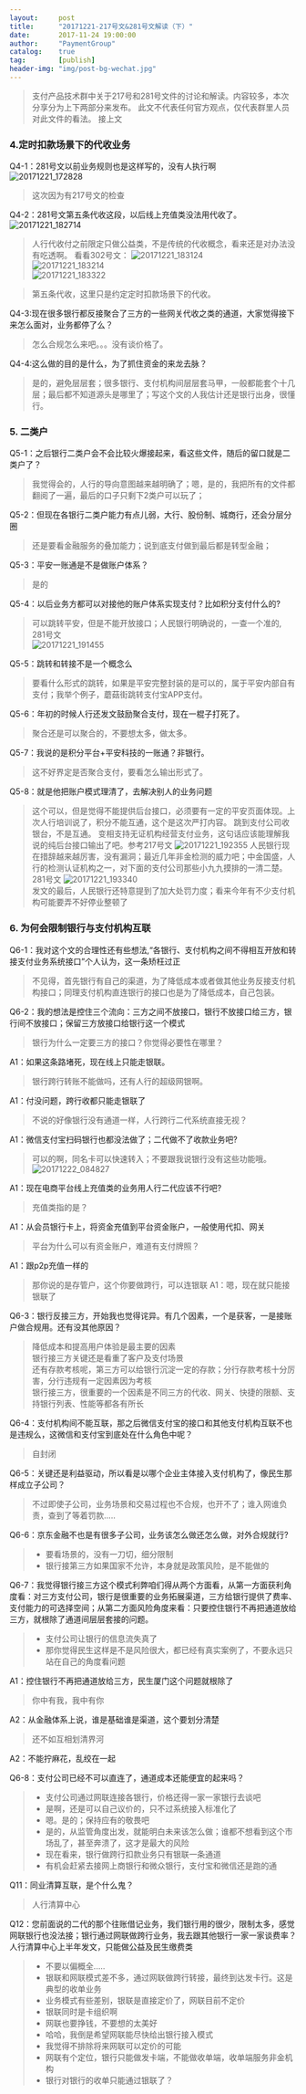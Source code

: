 ```yaml
---                                                                             
layout:     post                                                
title:      "20171221-217号文&281号文解读（下）"                                                                               
date:       2017-11-24 19:00:00                                                                               
author:     "PaymentGroup"         
catalog: 	true                                   
tag:		[publish]                                    
header-img: "img/post-bg-wechat.jpg"                                         
---    
```


> 支付产品技术群中关于217号和281号文件的讨论和解读。内容较多，本次分享分为上下两部分来发布。 此文不代表任何官方观点，仅代表群里人员对此文件的看法。 
> 接上文

### 4.定时扣款场景下的代收业务

Q4-1：281号文以前业务规则也是这样写的，没有人执行啊  
![20171221_172828](http://static.cocolian.org/img/2017/20171221_172828.png)  

> 这次因为有217号文的检查  

Q4-2：281号文第五条代收这段，以后线上充值类没法用代收了。   
![20171221_182714](http://static.cocolian.org/img/2017/20171221_182714.png)   

> 人行代收付之前限定只做公益类，不是传统的代收概念，看来还是对办法没有吃透啊。 看看302号文：
> ![20171221_183124](http://static.cocolian.org/img/2017/20171221_183124.png)  
> ![20171221_183214](http://static.cocolian.org/img/2017/20171221_183214.png)  
> ![20171221_183322](http://static.cocolian.org/img/2017/20171221_183322.png)  

> 第五条代收，这里只是约定定时扣款场景下的代收。 

Q4-3:现在很多银行都反接聚合了三方的一些网关代收之类的通道，大家觉得接下来怎么面对，业务都停了么？
> 怎么合规怎么来吧。。。没有谈价格了。

Q4-4:这么做的目的是什么，为了抓住资金的来龙去脉？
> 是的，避免层层套；很多银行、支付机构间层层套马甲，一般都能套个十几层；最后都不知道源头是哪里了；写这个文的人我估计还是银行出身，很懂行。


### 5. 二类户
Q5-1：之后银行二类户会不会比较火爆接起来，看这些文件，随后的留口就是二类户了？  
> 我觉得会的，人行的导向意图越来越明确了；嗯，是的，我把所有的文件都翻阅了一遍，最后的口子只剩下2类户可以玩了；

Q5-2：但现在各银行二类户能力有点儿弱，大行、股份制、城商行，还会分层分圈
> 还是要看金融服务的叠加能力；说到底支付做到最后都是转型金融；

Q5-3：平安一账通是不是做账户体系？
> 是的

Q5-4：以后业务方都可以对接他的账户体系实现支付？比如积分支付什么的?
> 可以跳转平安，但是不能开放接口；人民银行明确说的，一查一个准的, 281号文  
> ![20171221_191455](http://static.cocolian.org/img/2017/20171221_191455.png)  

Q5-5：跳转和转接不是一个概念么
> 要看什么形式的跳转，如果是平安完整封装的是可以的，属于平安内部自有支付；我举个例子，蘑菇街跳转支付宝APP支付。

Q5-6：年初的时候人行还发文鼓励聚合支付，现在一棍子打死了。
> 聚合还是可以聚合的，不要想太多，做太多。

Q5-7：我说的是积分平台+平安科技的一账通？非银行。
> 这不好界定是否聚合支付，要看怎么输出形式了。

Q5-8：就是他把账户模式理清了，去解决别人的业务问题
> 这个可以，但是觉得不能提供后台接口，必须要有一定的平安页面体现。上次人行培训说了，积分不能互通，这个是这次严打内容。
> 跳到支付公司收银台，不是互通。
> 变相支持无证机构经营支付业务，这句话应该能理解我说的纯后台接口输出了吧。参考217号文
 ![20171221_192355](http://static.cocolian.org/img/2017/20171221_192355.png)
> 人民银行现在措辞越来越厉害，没有漏洞；最近几年非金检测的威力吧；中金国盛，人行的检测认证机构之一，对下面的支付公司那些小九九摸排的一清二楚。 
> 281号文
> ![20171221_193340](http://static.cocolian.org/img/2017/20171221_193340.png)  
> 发文的最后，人民银行还特意提到了加大处罚力度；看来今年有不少支付机构可能要弄不好停业整顿了

### 6. 为何会限制银行与支付机构互联
Q6-1：我对这个文的合理性还有些想法,“各银行、支付机构之间不得相互开放和转接支付业务系统接口”个人认为，这一条矫枉过正
> 不见得，首先银行有自己的渠道，为了降低成本或者做其他业务反接支付机构接口；同理支付机构直连银行的接口也是为了降低成本，自己包装。 

Q6-2：我的想法是控住三个流向：三方之间不放接口，银行不放接口给三方，银行间不放接口；保留三方放接口给银行这一个模式
> 银行为什么一定要三方的接口？你觉得必要性在哪里？  

A1：如果这条路堵死，现在线上只能走银联。   
> 银行跨行转账不能做吗，还有人行的超级网银啊。  

A1：付没问题，跨行收都只能走银联了  
> 不说的好像银行没有通道一样，人行跨行二代系统直接无视？  

A1：微信支付宝扫码银行也都没法做了；二代做不了收款业务吧? 
> 可以的啊，同名卡可以快速转入；不要跟我说银行没有这些功能哦。
> ![20171222_084827](http://static.cocolian.org/img/2017/20171222_084827.png)

A1：现在电商平台线上充值类的业务用人行二代应该不行吧?
> 充值类指的是？

A1：从会员银行卡上，将资金充值到平台资金账户，一般使用代扣、网关
> 平台为什么可以有资金账户，难道有支付牌照？  

A1：跟p2p充值一样的
> 那你说的是存管户，这个你要做跨行，可以连银联
A1：嗯，现在就只能接银联了

Q6-3：银行反接三方，开始我也觉得诧异。有几个因素，一个是获客，一是接账户做合规用。还有没其他原因？
> 降低成本和提高用户体验是最主要的因素  
> 银行接三方关键还是看重了客户及支付场景  
> 还有存款考核呢，第三方可以给银行沉淀一定的存款；分行存款考核十分厉害，分行违规有一定因素因为考核  
> 银行接三方，很重要的一个因素是不同三方的代收、网关、快捷的限额、支持银行列表、性能等都各有所长  

Q6-4：支付机构间不能互联，那之后微信支付宝的接口和其他支付机构互联不也是违规么，这微信和支付宝到底处在什么角色中呢？
> 自封闭

Q6-5：关键还是利益驱动，所以看是以哪个企业主体接入支付机构了，像民生那样成立子公司？
> 不过即使子公司，业务场景和交易过程也不合规，也开不了；谁入网谁负责，查到了等着罚款.....

Q6-6：京东金融不也是有很多子公司，业务该怎么做还怎么做，对外合规就行?
> - 要看场景的，没有一刀切，细分限制  
> - 银行接第三方如果国家不允许，本身就是政策风险，是不能做的  

Q6-7：我觉得银行接三方这个模式利弊咱们得从两个方面看，从第一方面获利角度看：对三方支付公司，银行是很重要的业务拓展渠道，三方给银行提供了费率、支付能力的可选择空间；从第二方面风险角度来看：只要控住银行不再把通道放给三方，就根除了通道间层层套接的问题。
> - 支付公司让银行的信息流失真了
> - 那你觉得民生这样是不是风险很大，都已经有真实案例了，不要永远只站在自己的角度看问题

A1：控住银行不再把通道放给三方，民生厦门这个问题就根除了
> 你中有我，我中有你

A2：从金融体系上说，谁是基础谁是渠道，这个要划分清楚
> 还不如互相划清界河

A2：不能拧麻花，乱绞在一起

Q6-8：支付公司已经不可以直连了，通道成本还能便宜的起来吗？
> - 支付公司通过网联连接各银行，价格还得一家一家银行去谈吧  
> - 是啊，还是可以自己议价的，只不过系统接入标准化了  
> - 嗯。是的；保持应有的敬畏吧  
> - 是的，从监管角度出发，就能明白未来该怎么做；谁都不想看到这个市场乱了，甚至奔溃了，这才是最大的风险  
> - 现在看来，银行做跨行扣款业务只有银联一条通道    
> - 有机会赶紧去接网上商银行和微众银行，支付宝和微信还是跑的通  

Q11：同业清算互联，是个什么鬼？
> 人行清算中心

Q12：您前面说的二代的那个往账借记业务，我们银行用的很少，限制太多，感觉网联银行也没法接；银行通过网联做跨行业务，我去跟其他银行一家一家谈费率？人行清算中心上半年发文，只能做公益及民生缴费类
> - 不要以偏概全.....
> - 银联和网联模式差不多，通过网联做跨行转接，最终到达发卡行。这是典型的收单业务
> - 业务模式有些差别，银联是直接定价了，网联目前不定价
> - 银联同时是卡组织啊
> - 网联也要挣钱，不要想的太美好
> - 哈哈，我倒是希望网联能尽快给出银行接入模式
> - 我觉得不排除将来网联可以定价的可能
> - 网联有个定位，银行只能做发卡端，不能做收单端，收单端服务非金机构
> - 银行对银行的收单只能通过银联了？